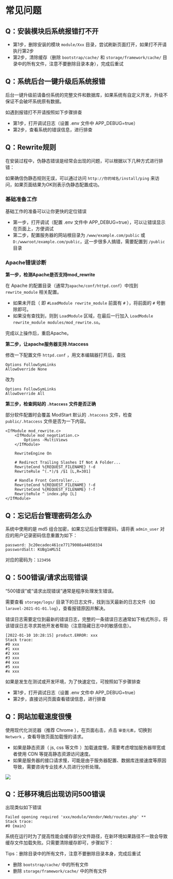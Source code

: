 # 常见问题

## Q：安装模块后系统报错打不开

- 第1步，删除安装的模块 `module/Xxx` 目录，尝试刷新页面打开，如果打不开请执行第2步
- 第2步，清除缓存（删除 `bootstrap/cache/` 和 `storage/framework/cache/` 目录中的所有文件，注意不要删除目录本身），完成后重试

## Q：系统后台一键升级后系统报错

后台一键升级前请备份系统的完整文件和数据库，如果系统有自定义开发，升级不保证不会破坏系统原有数据。

如遇到报错打不开请按照如下步骤排查

- 第1步，打开调试日志（设置 .env 文件中 APP_DEBUG=true）
- 第2步，查看系统的错误信息，进行排查

## Q：Rewrite规则

在安装过程中，伪静态错误是经常会出现的问题，可以根据以下几种方式进行排错：

如果确信伪静态规则无误，可以通过访问 `http://你的域名/install/ping` 来访问，如果页面结果为OK则表示伪静态配置成功。

### 基础准备工作

基础工作的准备可以让你更快的定位错误

- 第一步，打开调试（配置 .env 文件中 APP_DEBUG=true），可以让错误显示在页面上，方便调试
- 第二步，配置服务器的网站根目录为 `/www/example.com/public` 或 `D:/wwwroot/example.com/public`，这一步很多人搞错，需要配置到 `/public` 目录

### Apache错误诊断

**第一步，检测Apache是否支持mod_rewrite**

在 Apache 的配置目录（通常为`apache/conf/httpd.conf`）中找到 `rewrite_module` 相关配置。

- 如果未开启（ 即 `#LoadModule rewrite_module` 前面有 `#` ），将前面的 `#` 号删除即可。
- 如果没有查找到，则到 `LoadModule` 区域，在最后一行加入 `LoadModule rewrite_module modules/mod_rewrite.so`。

完成以上操作后，重启Apache。

**第二步，让apache服务器支持.htaccess**

修改一下配置文件 `httpd.conf` ，用文本编辑器打开后，查找

```
Options FollowSymLinks
AllowOverride None
```

改为

```
Options FollowSymLinks
AllowOverride All
```

**第三步，检查网站的 `.htaccess` 文件是否正确**

部分软件配置时会覆盖 ModStart 默认的 `.htaccess` 文件，检查 `public/.htaccess` 文件是否为一下内容。

```
<IfModule mod_rewrite.c>
    <IfModule mod_negotiation.c>
        Options -MultiViews
    </IfModule>

    RewriteEngine On

    # Redirect Trailing Slashes If Not A Folder...
    RewriteCond %{REQUEST_FILENAME} !-d
    RewriteRule ^(.*)/$ /$1 [L,R=301]

    # Handle Front Controller...
    RewriteCond %{REQUEST_FILENAME} !-d
    RewriteCond %{REQUEST_FILENAME} !-f
    RewriteRule ^ index.php [L]
</IfModule>
```

## Q：忘记后台管理密码怎么办

系统中使用的是 md5 组合加密，如果忘记后台管理密码，请将表 `admin_user` 对应的用户记录密码信息重置为如下：

```
password: 3c20ecadec461ce77179008a44850334
passwordSalt: KUBg1mMi5I
```

对应的密码为：`123456`

## Q：500错误/请求出现错误

“500错误”或“请求出现错误”通常是程序处理发生错误。

需要查看 `storage/logs/` 目录下的日志文件，找到当天最新的日志文件（如 `laravel-2021-01-01.log`），查看报错原因并解决。

错误日志需要定位到最新的错误日志，完整的一条错误日志通常如下格式所示，将该错误日志寻求其他开发者帮助（注意隐藏日志中的敏感信息）。

```
[2022-01-10 10:28:15] product.ERROR: xxx
Stack trace:
#0 xxx
#1 xxx
#2 xxx
#3 xxx
#4 xxx
#5 xxx
#x xxx
```

如果是发生在测试或开发环境，为了快速定位，可按照如下步骤排查

- 第1步，打开调试日志（设置 .env 文件中 APP_DEBUG=true）
- 第2步，直接访问页面查看错误信息，进行排查

## Q：网站加载速度很慢

使用现代化浏览器（推荐 Chrome ），在页面右击，点击 `审查元素`，切换到 `Network` ，查看导致页面加载慢的请求。

- 如果是静态资源（ js, css 等文件 ）加载速度慢，需要考虑增加服务器带宽或者使用 CDN 等提高静态资源访问速度。
- 如果是服务器的接口请求慢，可能是由于服务器配置、数据库连接速度等原因导致，需要咨询专业技术人员进行分析处理。

![](https://ms-assets.modstart.com/data/image/2022/01/26/68498_dvjf_2408.jpg)

## Q：迁移环境后出现访问500错误

出现类似如下错误

```
Failed opening required 'xxx/module/Vendor/Web/routes.php' **
Stack trace:
#0 {main}
```

系统在运行时为了提高性能会缓存部分文件路径，在新环境如果路径不一致会导致缓存文件加载失败。只需要清除缓存即可，步骤如下：

Tips：删除目录中的所有文件，注意不要删除目录本身，完成后重试

- 删除 `bootstrap/cache/` 中的所有文件
- 删除 `storage/framework/cache/` 中的所有文件







